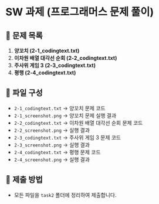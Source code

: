# SW 과제 (프로그래머스 문제 풀이)

## 📌 문제 목록
1. **양꼬치 (2-1_codingtext.txt)**
2. **이차원 배열 대각선 순회 (2-2_codingtext.txt)**
3. **주사위 게임 3 (2-3_codingtext.txt)**
4. **평행 (2-4_codingtext.txt)**

## 📂 파일 구성
- `2-1_codingtext.txt` → 양꼬치 문제 코드
- `2-1_screenshot.png` → 양꼬치 문제 실행 결과
- `2-2_codingtext.txt` → 이차원 배열 대각선 순회 문제 코드
- `2-2_screenshot.png` → 실행 결과
- `2-3_codingtext.txt` → 주사위 게임 3 문제 코드
- `2-3_screenshot.png` → 실행 결과
- `2-4_codingtext.txt` → 평행 문제 코드
- `2-4_screenshot.png` → 실행 결과

## 📝 제출 방법
- 모든 파일을 `task2` 폴더에 정리하여 제출합니다.
